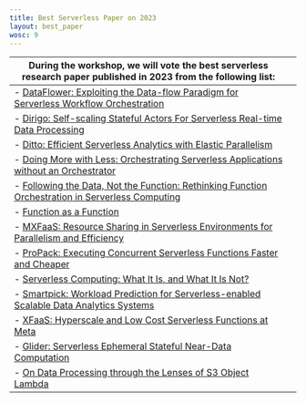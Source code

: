 ```yaml
---
title: Best Serverless Paper on 2023
layout: best_paper
wosc: 9
---
```



| During the workshop, we will vote the best serverless research paper published in 2023 from the following list: | |
| --- | --- |
|  - [DataFlower: Exploiting the Data-flow Paradigm for Serverless Workflow Orchestration](http://arxiv.org/abs/2304.14629) |
|  - [Dirigo: Self-scaling Stateful Actors For Serverless Real-time Data Processing](http://arxiv.org/abs/2308.03615) |
|  - [Ditto: Efficient Serverless Analytics with Elastic Parallelism](https://chaojin0310.github.io/files/SIGCOMM23-Ditto.pdf) |
|  - [Doing More with Less: Orchestrating Serverless Applications without an Orchestrator](https://www.usenix.org/conference/nsdi23/presentation/liu-david) |
|  - [Following the Data, Not the Function: Rethinking Function Orchestration in Serverless Computing](https://www.usenix.org/conference/nsdi23/presentation/yu) |
|  - [Function as a Function](https://dl.acm.org/doi/10.1145/3620678.3624648) |
|  - [MXFaaS: Resource Sharing in Serverless Environments for Parallelism and Efficiency](https://jovans2.github.io/files/MXFaaS_ISCA2023_Final.pdf) |
|  - [ProPack: Executing Concurrent Serverless Functions Faster and Cheaper](https://dl.acm.org/doi/10.1145/3588195.3592988) |
|  - [Serverless Computing: What It Is, and What It Is Not?](https://dl.acm.org/doi/10.1145/3587249) |
|  - [Smartpick: Workload Prediction for Serverless-enabled Scalable Data Analytics Systems](http://arxiv.org/abs/2307.13677) |
|  - [XFaaS: Hyperscale and Low Cost Serverless Functions at Meta](https://doi.org/10.1145/3600006.3613155) |
|  - [Glider: Serverless Ephemeral Stateful Near-Data Computation](https://dl.acm.org/doi/10.1145/3590140.3629119) |
|  - [On Data Processing through the Lenses of S3 Object Lambda](https://zenodo.org/records/8314342) |


